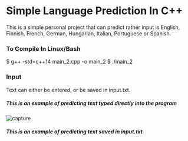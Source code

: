 # Simple Language Prediction In C++
This is a simple personal project that can predict rather input is English, Finnish, French, German, Hungarian, Italian, Portuguese or Spanish. 
### To Compile In Linux/Bash
$ g++ -std=c++14 main_2.cpp -o main_2
$ ./main_2

### Input
Text can either be entered, or be saved in input.txt. 

##### This is an example of predicting text typed directly into the program
![capture](https://user-images.githubusercontent.com/32224617/49131281-3e12b200-f29d-11e8-9174-316a98255db5.PNG)

##### This is an example of predicting text saved in input.txt
